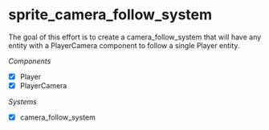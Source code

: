 # sprite_camera_follow_system
The goal of this effort is to create a camera_follow_system that will have any entity with a PlayerCamera component to follow a single Player entity.

_Components_
- [x] Player
- [x] PlayerCamera

_Systems_
- [x] camera_follow_system

